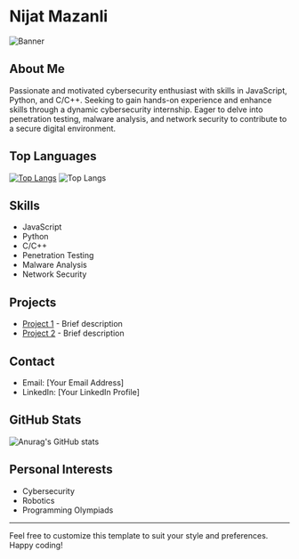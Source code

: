 # Nijat Mazanli

![Banner](your-banner-image-url)

## About Me
Passionate and motivated cybersecurity enthusiast with skills in JavaScript, Python, and C/C++. Seeking to gain hands-on experience and enhance skills through a dynamic cybersecurity internship. Eager to delve into penetration testing, malware analysis, and network security to contribute to a secure digital environment.

## Top Languages
[![Top Langs](https://github-readme-stats.vercel.app/api/top-langs/?username=nijatmazanli)](https://github.com/nijatmazanli/E-Commerical)
![Top Langs](https://github-readme-stats.vercel.app/api/top-langs/?username=anuraghazra&langs_count=8)
## Skills
- JavaScript
- Python
- C/C++
- Penetration Testing
- Malware Analysis
- Network Security

## Projects
- [Project 1](project-1-url) - Brief description
- [Project 2](project-2-url) - Brief description

## Contact
- Email: [Your Email Address]
- LinkedIn: [Your LinkedIn Profile]

## GitHub Stats
![Anurag's GitHub stats](https://github-readme-stats.vercel.app/api?username=nijatmazanli&show_icons=true&theme=radical)

## Personal Interests
- Cybersecurity
- Robotics
- Programming Olympiads

---

Feel free to customize this template to suit your style and preferences. Happy coding!
